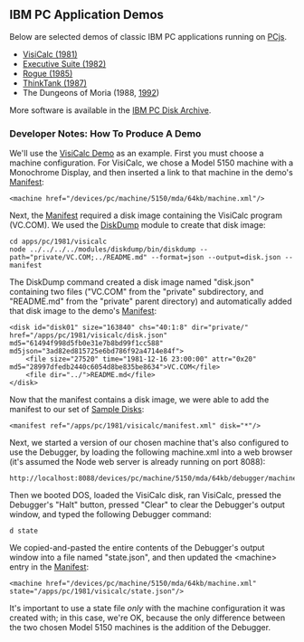 IBM PC Application Demos
---

Below are selected demos of classic IBM PC applications running on [PCjs](/docs/about/pcjs/).

* [VisiCalc (1981)](1981/visicalc/)
* [Executive Suite (1982)](1982/esuite/)
* [Rogue (1985)](1985/rogue/)
* [ThinkTank (1987)](1987/thinktank/)
* The Dungeons of Moria (1988, [1992](1992/moria/))

More software is available in the [IBM PC Disk Archive](/disks/pc/).  

<!--BEGIN:EXCLUDE-->

### Developer Notes: How To Produce A Demo

We'll use the [VisiCalc Demo](1981/visicalc/) as an example.  First you must choose a machine configuration.
For VisiCalc, we chose a Model 5150 machine with a Monochrome Display, and then inserted a link to that machine
in the demo's [Manifest](1981/visicalc/manifest.xml):

	<machine href="/devices/pc/machine/5150/mda/64kb/machine.xml"/>

Next, the [Manifest](1981/visicalc/manifest.xml) required a disk image containing the VisiCalc program
(VC.COM).  We used the [DiskDump](/modules/diskdump/) module to create that disk image:

	cd apps/pc/1981/visicalc
	node ../../../../modules/diskdump/bin/diskdump --path="private/VC.COM;../README.md" --format=json --output=disk.json --manifest
	
The DiskDump command created a disk image named "disk.json" containing two files ("VC.COM" from the "private" subdirectory,
and "README.md" from the "private" parent directory) and automatically added that disk image to the demo's [Manifest](1981/visicalc/manifest.xml):

	<disk id="disk01" size="163840" chs="40:1:8" dir="private/" href="/apps/pc/1981/visicalc/disk.json" md5="61494f998d5fb0e31e7b8bd99f1cc588" md5json="3ad82ed815725e6bd786f92a4714e84f">
		<file size="27520" time="1981-12-16 23:00:00" attr="0x20" md5="28997dfedb2440c6054d8be835be8634">VC.COM</file>
		<file dir="../">README.md</file>
	</disk>
	
Now that the manifest contains a disk image, we were able to add the manifest to our set of [Sample Disks](/disks/pc/samples.xml):

	<manifest ref="/apps/pc/1981/visicalc/manifest.xml" disk="*"/>

Next, we started a version of our chosen machine that's also configured to use the Debugger, by loading
the following machine.xml into a web browser (it's assumed the Node web server is already running on port 8088):

	http://localhost:8088/devices/pc/machine/5150/mda/64kb/debugger/machine.xml

Then we booted DOS, loaded the VisiCalc disk, ran VisiCalc, pressed the Debugger's "Halt" button, pressed "Clear" to
clear the Debugger's output window, and typed the following Debugger command:
 
	d state

We copied-and-pasted the entire contents of the Debugger's output window into a file named "state.json", and then updated
the &lt;machine&gt; entry in the [Manifest](1981/visicalc/manifest.xml):

	<machine href="/devices/pc/machine/5150/mda/64kb/machine.xml" state="/apps/pc/1981/visicalc/state.json"/>

It's important to use a state file *only* with the machine configuration it was created with; in this case, we're OK,
because the only difference between the two chosen Model 5150 machines is the addition of the Debugger.

<!--END:EXCLUDE-->
